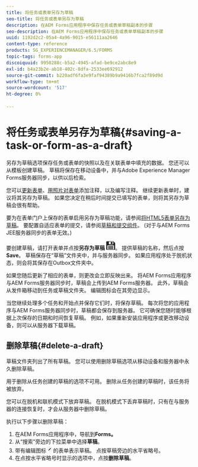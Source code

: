 ```yaml
---
title: 将任务或表单另存为草稿
seo-title: 将任务或表单另存为草稿
description: 在AEM Forms应用程序中保存任务或表单草稿副本的步骤
seo-description: 在AEM Forms应用程序中保存任务或表单草稿副本的步骤
uuid: 1192d2c2-05a4-4a96-9015-e56111aa2646
content-type: reference
products: SG_EXPERIENCEMANAGER/6.5/FORMS
topic-tags: forms-app
discoiquuid: 9950288c-b5a2-4945-afad-be9ce2abc8e9
exl-id: b4a23b2e-ab18-402c-8dfa-2533ee692912
source-git-commit: b220adf6fa3e9faf94389b9a9416b7fca2f89d9d
workflow-type: tm+mt
source-wordcount: '517'
ht-degree: 0%

---
```


# 将任务或表单另存为草稿{#saving-a-task-or-form-as-a-draft}

另存为草稿选项保存任务或表单的快照以及在关联表单中填充的数据。 您还可以从模板创建草稿。 草稿将保存在移动设备中，并与Adobe Experience Manager Forms服务器同步，以供以后检索。

您可以[更新表单](/help/forms/using/working-with-form.md)、[用照片对表单](/help/forms/using/add-attachments.md)添加注释，以及编写注释。 继续更新表单时，建议将其另存为草稿。 如果您决定在稍后时间提交已填写的表单，则将其另存为草稿会很有帮助。

要为在表单门户上保存的表单启用另存为草稿功能，请参阅[将HTML5表单另存为草稿](/help/forms/using/saving-html5-form-draft.md)。
要配置自适应表单的提交，请参阅[草稿和提交组件](/help/forms/using/draft-submission-component.md)。 (对于与AEM Forms JEE服务器同步的表单无效。)

要创建草稿，请打开表单并点按&#x200B;**另存为草稿** ![另存为草稿](assets/save-as-draft.png)。 提供草稿的名称，然后点按&#x200B;**Save**。 草稿保存在“草稿”文件夹中，并与服务器同步。 如果应用程序处于脱机状态，则会将其保存在Outbox文件夹中。

如果您随后更新了相应的表单，则更改会立即反映出来。 将AEM Forms应用程序与AEM Forms服务器同步时，草稿会上传到AEM Forms服务器。 此外，草稿会从发件箱移动到任务或草稿文件夹。 编辑图标会在其旁边显示。

当您继续处理多个任务和开始点并保存它们时，将保存草稿。 每次将您的应用程序与AEM Forms服务器同步时，草稿都会保存到服务器。 它可确保您随时能够根据上次保存的日期和时间恢复草稿。 例如，如果重新安装应用程序或更改移动设备，则可以从服务器下载草稿。

## 删除草稿{#delete-a-draft}

草稿文件夹列出了所有草稿。 您可以使用删除草稿选项从移动设备和服务器中永久删除草稿。

用于删除从任务创建的草稿的选项不可用。 删除从任务创建的草稿时，该任务将被放弃。

您可以在脱机和联机模式下放弃草稿。 在脱机模式下丢弃草稿时，只有在与服务器的连接恢复时，才会从服务器中删除草稿。

执行以下步骤以删除草稿：

1. 在AEM Forms应用程序中，导航到&#x200B;**Forms。**
1. 从“搜索”旁边的下拉菜单中选择&#x200B;**草稿**。
1. 带有编辑图标![edit-draft-app](assets/edit-draft-app.png)的表单表示草稿。 点按草稿旁边的水平省略号。
1. 在点按水平省略号时显示的选项中，点按&#x200B;**删除草稿**。
